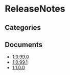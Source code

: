 # ReleaseNotes

## Categories


## Documents
- [1.0.99.0](1.0.99.0.md)
- [1.0.99.1](1.0.99.1.md)
- [1.1.0.0](1.1.0.0.md)